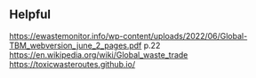 ## Helpful
https://ewastemonitor.info/wp-content/uploads/2022/06/Global-TBM_webversion_june_2_pages.pdf p.22
https://en.wikipedia.org/wiki/Global_waste_trade
https://toxicwasteroutes.github.io/



  